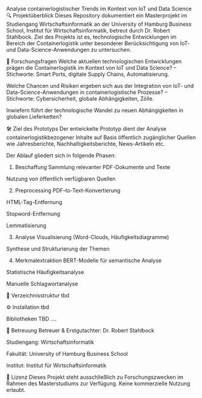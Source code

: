 Analyse containerlogistischer Trends im Kontext von IoT und Data Science
🔍 Projektüberblick
Dieses Repository dokumentiert ein Masterprojekt im Studiengang Wirtschaftsinformatik an der University of Hamburg Business School, Institut für Wirtschaftsinformatik, betreut durch Dr. Robert Stahlbock. Ziel des Projekts ist es, technologische Entwicklungen im Bereich der Containerlogistik unter besonderer Berücksichtigung von IoT- und Data-Science-Anwendungen zu untersuchen.

🎯 Forschungsfragen
Welche aktuellen technologischen Entwicklungen prägen die Containerlogistik im Kontext von IoT und Data Science?
– Stichworte: Smart Ports, digitale Supply Chains, Automatisierung.

Welche Chancen und Risiken ergeben sich aus der Integration von IoT- und Data-Science-Anwendungen in containerlogistische Prozesse?
– Stichworte: Cybersicherheit, globale Abhängigkeiten, Zölle.

Inwiefern führt der technologische Wandel zu neuen Abhängigkeiten in globalen Lieferketten?

🛠️ Ziel des Prototyps
Der entwickelte Prototyp dient der Analyse containerlogistikbezogener Inhalte auf Basis öffentlich zugänglicher Quellen wie Jahresberichte, Nachhaltigkeitsberichte, News-Artikeln etc.

Der Ablauf gliedert sich in folgende Phasen:

1. Beschaffung
Sammlung relevanter PDF-Dokumente und Texte

Nutzung von öffentlich verfügbaren Quellen

2. Preprocessing
PDF-to-Text-Konvertierung

HTML-Tag-Entfernung

Stopword-Entfernung

Lemmatisierung

3. Analyse
Visualisierung (Word-Clouds, Häufigkeitsdiagramme)

Synthese und Strukturierung der Themen

4. Merkmalextraktion
BERT-Modelle für semantische Analyse

Statistische Häufigkeitsanalyse

Manuelle Schlagwortanalyse

📁 Verzeichnisstruktur
tbd

⚙️ Installation
tbd

 Bibliotheken
TBD
....

👤 Betreuung
Betreuer & Erstgutachter: Dr. Robert Stahlbock

Studiengang: Wirtschaftsinformatik

Fakultät: University of Hamburg Business School

Institut: Institut für Wirtschaftsinformatik

📄 Lizenz
Dieses Projekt steht ausschließlich zu Forschungszwecken im Rahmen des Masterstudiums zur Verfügung. Keine kommerzielle Nutzung erlaubt.
